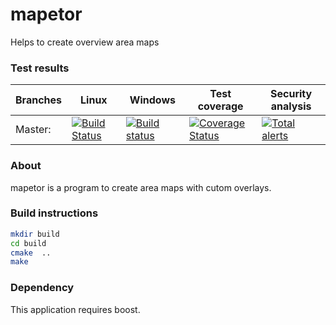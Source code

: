 # mapetor
Helps to create overview area maps

### Test results

Branches  | Linux | Windows | Test coverage | Security analysis
----------|-------|---------|---------------| -----------------
Master:   | [![Build Status](https://travis-ci.org/m7b/mapetor.svg?branch=master)](https://travis-ci.org/m7b/mapetor) | [![Build status](https://ci.appveyor.com/api/projects/status/pr971qdw0m8dwmrt?svg=true)](https://ci.appveyor.com/project/m7b/mapetor) | [![Coverage Status](https://coveralls.io/repos/github/m7b/mapetor/badge.svg?branch=master)](https://coveralls.io/github/m7b/mapetor?branch=master) | [![Total alerts](https://img.shields.io/lgtm/alerts/g/m7b/mapetor.svg?logo=lgtm&logoWidth=18)](https://lgtm.com/projects/g/m7b/mapetor/alerts/)

### About

mapetor is a program to create area maps with cutom overlays.

### Build instructions

```bash
mkdir build
cd build
cmake  ..
make
```

### Dependency

This application requires boost.